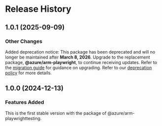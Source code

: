 # Release History

## 1.0.1 (2025-09-09)

### Other Changes

Added deprecation notice: This package has been deprecated and will no longer be maintained after **March 8, 2026**. Upgrade to the replacement package, **@azure/arm-playwright**, to continue receiving updates. Refer to the [migration guide](https://aka.ms/mpt/migration-guidance) for guidance on upgrading. Refer to our [deprecation policy](https://azure.github.io/azure-sdk/policies_support.html) for more details.

## 1.0.0 (2024-12-13)

### Features Added

This is the first stable version with the package of @azure/arm-playwrighttesting.
